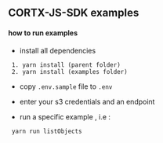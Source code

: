 ## CORTX-JS-SDK examples

#### how to run examples

- install all dependencies

```
 1. yarn install (parent folder)
 2. yarn install (examples folder)
```

- copy `.env.sample` file to `.env`

- enter your s3 credentials and an endpoint

- run a specific example , i.e :

```
 yarn run listObjects
```
